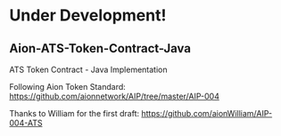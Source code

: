 
# Under Development!

## Aion-ATS-Token-Contract-Java
ATS Token Contract - Java Implementation 

Following Aion Token Standard: https://github.com/aionnetwork/AIP/tree/master/AIP-004




Thanks to William for the first draft: https://github.com/aionWilliam/AIP-004-ATS
